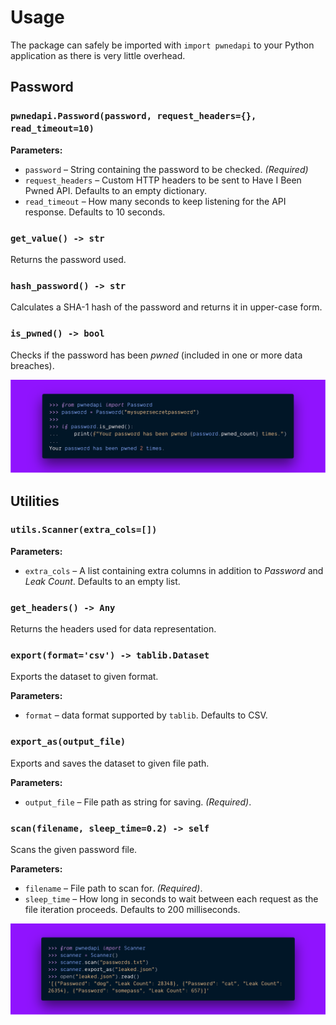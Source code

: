 # Usage

The package can safely be imported with `import pwnedapi` to your Python
application as there is very little overhead.

## Password

### `pwnedapi.Password(password, request_headers={}, read_timeout=10)`

**Parameters:**

- `password` – String containing the password to be checked. _(Required)_
- `request_headers` – Custom HTTP headers to be sent to Have I Been Pwned API. Defaults to an empty dictionary.
- `read_timeout` – How many seconds to keep listening for the API response. Defaults to 10 seconds.

### `get_value() -> str`

Returns the password used.

### `hash_password() -> str`

Calculates a SHA-1 hash of the password and returns it in upper-case form.

### `is_pwned() -> bool`

Checks if the password has been _pwned_ (included in one or more data breaches).

![Check a single password](check.png)

## Utilities

### `utils.Scanner(extra_cols=[])`

**Parameters:**

- `extra_cols` – A list containing extra columns in addition to _Password_ and _Leak Count_. Defaults to an empty list.

### `get_headers() -> Any`

Returns the headers used for data representation.

### `export(format='csv') -> tablib.Dataset`

Exports the dataset to given format.

**Parameters:**

- `format` – data format supported by `tablib`. Defaults to CSV.

### `export_as(output_file)`

Exports and saves the dataset to given file path.

**Parameters:**

- `output_file` – File path as string for saving. _(Required)_.

### `scan(filename, sleep_time=0.2) -> self`

Scans the given password file.

**Parameters:**

- `filename` – File path to scan for. _(Required)_.
- `sleep_time` – How long in seconds to wait between each request as the file iteration proceeds. Defaults to 200 milliseconds.

![Scan a file of passwords](scan.png)
